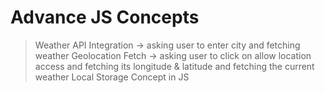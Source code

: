 # Advance JS Concepts

> Weather API Integration -> asking user to enter city and fetching weather
> Geolocation Fetch -> asking user to click on allow location access and fetching its longitude & latitude and fetching the current weather
> Local Storage Concept in JS
